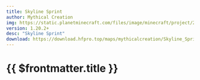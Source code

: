 ```yaml
---
title: Skyline Sprint
author: Mythical Creation
img: https://static.planetminecraft.com/files/image/minecraft/project/2023/779/17285059-thumnail_xl.webp
version: 1.20.2+
desc: "Skyline Sprint"
download: https://download.hfpro.top/maps/mythicalcreation/Skyline_Sprint.zip
---
```


# {{ $frontmatter.title }}
